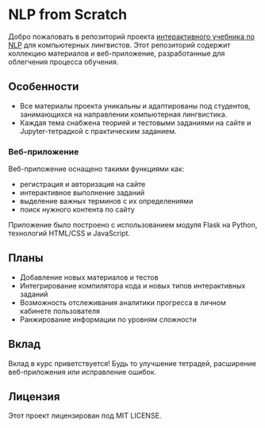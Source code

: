 # NLP from Scratch

Добро пожаловать в репозиторий проекта [интерактивного учебника по NLP](https://nlpcourse.pythonanywhere.com/) для компьютерных лингвистов. Этот репозиторий содержит коллекцию материалов и веб-приложение, разработанные для облегчения процесса обучения.

## Особенности
- Все материалы проекта уникальны и адаптированы под студентов, занимающихся на направлении компьютерная лингвистика.
- Каждая тема снабжена теорией и тестовыми заданиями на сайте и Jupyter-тетрадкой с практическим заданием.

### Веб-приложение
Веб-приложение оснащено такими функциями как:
- регистрация и авторизация на сайте
- интерактивное выполнение заданий
- выделение важных терминов с их определениями
- поиск нужного контента по сайту
  
Приложение было построено с использованием модуля Flask на Python, технологий HTML/CSS и JavaScript.

## Планы
- Добавление новых материалов и тестов
- Интегрирование компилятора кода и новых типов интерактивных заданий
- Возможность отслеживания аналитики прогресса в личном кабинете пользователя
- Ранжирование информации по уровням сложности

## Вклад
Вклад в курс приветствуется! Будь то улучшение тетрадей, расширение веб-приложения или исправление ошибок.

## Лицензия
Этот проект лицензирован под MIT LICENSE.

